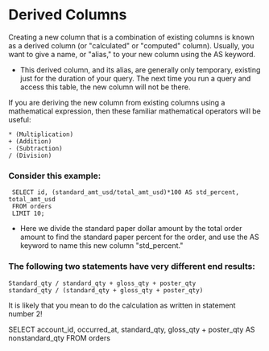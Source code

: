 # Derived Columns
Creating a new column that is a combination of existing columns is known as a derived column (or "calculated" or "computed" column). 
Usually, you want to give a name, or "alias," to your new column using the AS keyword.

- This derived column, and its alias, are generally only temporary, existing just for the duration of your query.
  The next time you run a query and access this table, the new column will not be there.

If you are deriving the new column from existing columns using a mathematical expression,
then these familiar mathematical operators will be useful:

    * (Multiplication)
    + (Addition)
    - (Subtraction)
    / (Division)

### Consider this example:

     SELECT id, (standard_amt_usd/total_amt_usd)*100 AS std_percent, total_amt_usd
     FROM orders
     LIMIT 10;

   - Here we divide the standard paper dollar amount by the total order amount to find the standard paper percent for the order, 
and use the AS keyword to name this new column "std_percent." 


### The following two statements have very different end results:

    Standard_qty / standard_qty + gloss_qty + poster_qty
    standard_qty / (standard_qty + gloss_qty + poster_qty)

It is likely that you mean to do the calculation as written in statement number 2!

SELECT account_id,
       occurred_at,
       standard_qty,
       gloss_qty + poster_qty AS nonstandard_qty
FROM orders

